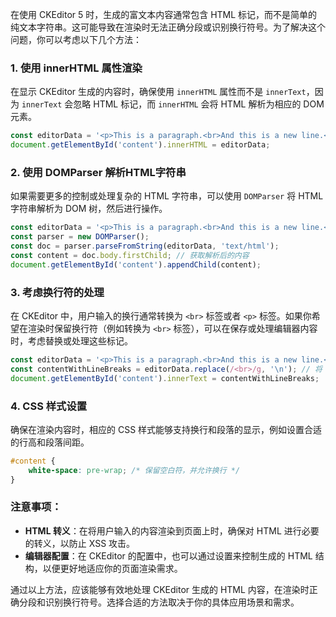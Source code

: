 在使用 CKEditor 5 时，生成的富文本内容通常包含 HTML 标记，而不是简单的纯文本字符串。这可能导致在渲染时无法正确分段或识别换行符号。为了解决这个问题，你可以考虑以下几个方法：

### 1. 使用 innerHTML 属性渲染

在显示 CKEditor 生成的内容时，确保使用 `innerHTML` 属性而不是 `innerText`，因为 `innerText` 会忽略 HTML 标记，而 `innerHTML` 会将 HTML 解析为相应的 DOM 元素。

```javascript
const editorData = '<p>This is a paragraph.<br>And this is a new line.</p>';
document.getElementById('content').innerHTML = editorData;
```

### 2. 使用 DOMParser 解析HTML字符串

如果需要更多的控制或处理复杂的 HTML 字符串，可以使用 `DOMParser` 将 HTML 字符串解析为 DOM 树，然后进行操作。

```javascript
const editorData = '<p>This is a paragraph.<br>And this is a new line.</p>';
const parser = new DOMParser();
const doc = parser.parseFromString(editorData, 'text/html');
const content = doc.body.firstChild; // 获取解析后的内容
document.getElementById('content').appendChild(content);
```

### 3. 考虑换行符的处理

在 CKEditor 中，用户输入的换行通常转换为 `<br>` 标签或者 `<p>` 标签。如果你希望在渲染时保留换行符（例如转换为 `<br>` 标签），可以在保存或处理编辑器内容时，考虑替换或处理这些标记。

```javascript
const editorData = '<p>This is a paragraph.<br>And this is a new line.</p>';
const contentWithLineBreaks = editorData.replace(/<br>/g, '\n'); // 将 <br> 替换为换行符
document.getElementById('content').innerText = contentWithLineBreaks;
```

### 4. CSS 样式设置

确保在渲染内容时，相应的 CSS 样式能够支持换行和段落的显示，例如设置合适的行高和段落间距。

```css
#content {
    white-space: pre-wrap; /* 保留空白符，并允许换行 */
}
```

### 注意事项：

- **HTML 转义**：在将用户输入的内容渲染到页面上时，确保对 HTML 进行必要的转义，以防止 XSS 攻击。
- **编辑器配置**：在 CKEditor 的配置中，也可以通过设置来控制生成的 HTML 结构，以便更好地适应你的页面渲染需求。

通过以上方法，应该能够有效地处理 CKEditor 生成的 HTML 内容，在渲染时正确分段和识别换行符号。选择合适的方法取决于你的具体应用场景和需求。
